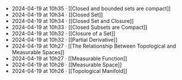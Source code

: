 - 2024-04-19 at 10h35 · [[Closed and bounded sets are compact]]
- 2024-04-19 at 10h34 · [[Closed Set]]
- 2024-04-19 at 10h34 · [[Closed Set and Closure]]
- 2024-04-19 at 10h33 · [[Closed Subsets are Compact]]
- 2024-04-19 at 10h32 · [[Closure of a Set]]
- 2024-04-19 at 10h32 · [[Partial Derivative]]
- 2024-04-19 at 10h27 · [[The Relationship Between Topological and Measurable Spaces]]
- 2024-04-19 at 10h27 · [[Measurable Function]]
- 2024-04-19 at 10h26 · [[Measurable Space]]
- 2024-04-19 at 10h26 · [[Topological Manifold]]
